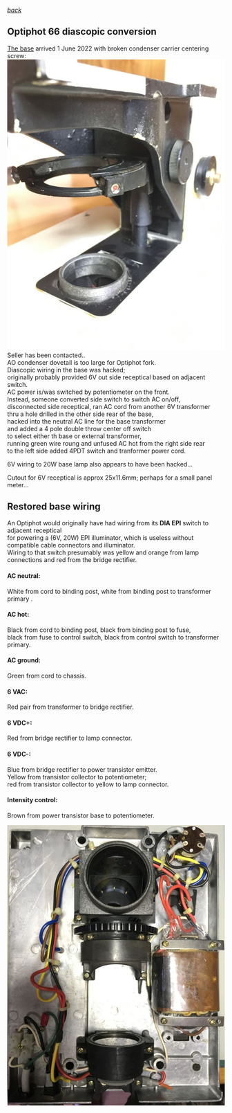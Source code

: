 *[back](./)*
## Optiphot 66 diascopic conversion  

[The base](DIA-EPI_base) arrived 1 June 2022 with broken condenser carrier centering screw:  
![broken](broken.jpg)  
Seller has been contacted..  
AO condenser dovetail is too large for Optiphot fork.  
Diascopic wiring in the base was hacked;  
originally probably provided 6V out side receptical based on adjacent switch.  
AC power is/was switched by potentiometer on the front.  
Instead, someone converted side switch to switch AC on/off,  
disconnected side receptical, ran AC cord from another 6V transformer  
thru a hole drilled in the other side rear of the base,  
hacked into the neutral AC line for the base transformer  
and added a 4 pole double throw center off switch  
to select either th base or external transformer,  
running green wire roung and unfused AC hot from the right side rear  
to the left side added 4PDT switch and tranformer power cord.  
  
6V wiring to 20W base lamp also appears to have been hacked...  

Cutout for 6V receptical is approx 25x11.6mm;  perhaps for a small panel meter...  

## Restored base wiring  

An Optiphot would originally have had wiring from its
**DIA EPI**
switch to adjacent receptical  
for powering a (6V, 20W) EPI illuminator, which is useless without compatible cable connectors and illuminator.  
Wiring to that switch presumably was yellow and orange from lamp connections and red from the bridge rectifier.  

#### AC neutral:  
 White from cord to binding post, white from binding post to transformer primary  .
#### AC hot:  
 Black from cord to binding post, black from binding post to fuse,  
 black from fuse to control switch, black from control switch to transformer primary.
####  AC ground:  
 Green from cord to chassis.
#### 6 VAC:  
 Red pair from transformer to bridge rectifier.  
#### 6 VDC+:  
 Red from bridge rectifier to lamp connector.  
#### 6 VDC-:  
 Blue from bridge rectifier to power transistor emitter.  
 Yellow from transistor collector to potentiometer;  
 red from transistor collector to yellow to lamp connector.
#### Intensity control:  
 Brown from power transistor base to potentiometer.

![base wiring](chassis.jpg)  
